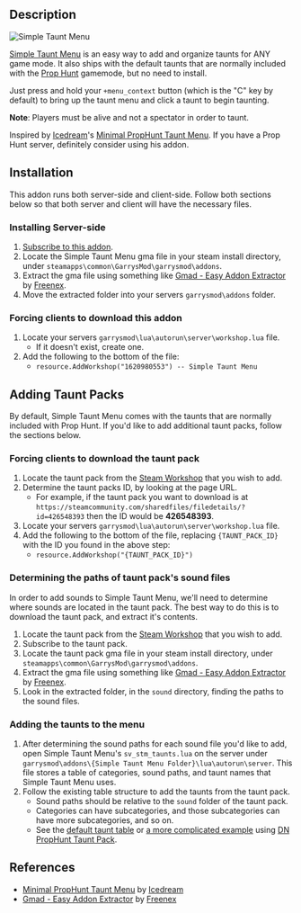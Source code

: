## Description

![Simple Taunt Menu](https://i.imgur.com/qyVvqUn.png)

[Simple Taunt Menu](https://steamcommunity.com/sharedfiles/filedetails/?id=1620980553) is an easy way to add and organize taunts for ANY game mode. It also ships with the default taunts that are normally included with the [Prop Hunt](https://steamcommunity.com/sharedfiles/filedetails/?id=135509255) gamemode, but no need to install.

Just press and hold your `+menu_context` button (which is the "C" key by default) to bring up the taunt menu and click a taunt to begin taunting.

**Note**: Players must be alive and not a spectator in order to taunt.

Inspired by [Icedream](https://steamcommunity.com/id/icedream2k9)'s [Minimal PropHunt Taunt Menu](https://steamcommunity.com/sharedfiles/filedetails/?id=431297319). If you have a Prop Hunt server, definitely consider using his addon.

## Installation

This addon runs both server-side and client-side. Follow both sections below so that both server and client will have the necessary files.

### Installing Server-side

1. [Subscribe to this addon](https://steamcommunity.com/sharedfiles/filedetails/?id=1620980553).
2. Locate the Simple Taunt Menu gma file in your steam install directory, under `steamapps\common\GarrysMod\garrysmod\addons`.
3. Extract the gma file using something like [Gmad - Easy Addon Extractor](https://gamebanana.com/tools/5868) by [Freenex](https://gamebanana.com/members/1430762).
4. Move the extracted folder into your servers `garrysmod\addons` folder.

### Forcing clients to download this addon

1. Locate your servers `garrysmod\lua\autorun\server\workshop.lua` file.
    - If it doesn't exist, create one.
2. Add the following to the bottom of the file:
    - `resource.AddWorkshop("1620980553") -- Simple Taunt Menu`

## Adding Taunt Packs

By default, Simple Taunt Menu comes with the taunts that are normally included with Prop Hunt. If you'd like to add additional taunt packs, follow the sections below.

### Forcing clients to download the taunt pack

1. Locate the taunt pack from the [Steam Workshop](https://steamcommunity.com/workshop/browse/?appid=4000) that you wish to add.
2. Determine the taunt packs ID, by looking at the page URL.
   * For example, if the taunt pack you want to download is at `https://steamcommunity.com/sharedfiles/filedetails/?id=426548393` then the ID would be **426548393**.
3. Locate your servers `garrysmod\lua\autorun\server\workshop.lua` file.
4. Add the following to the bottom of the file, replacing `{TAUNT_PACK_ID}` with the ID you found in the above step:
    - `resource.AddWorkshop("{TAUNT_PACK_ID}")`

### Determining the paths of taunt pack's sound files
In order to add sounds to Simple Taunt Menu, we'll need to determine where sounds are located in the taunt pack. The best way to do this is to download the taunt pack, and extract it's contents.

1. Locate the taunt pack from the [Steam Workshop](https://steamcommunity.com/workshop/browse/?appid=4000) that you wish to add.
2. Subscribe to the taunt pack.
3. Locate the taunt pack gma file in your steam install directory, under `steamapps\common\GarrysMod\garrysmod\addons`.
3. Extract the gma file using something like [Gmad - Easy Addon Extractor](https://gamebanana.com/tools/5868) by [Freenex](https://gamebanana.com/members/1430762).
4. Look in the extracted folder, in the `sound` directory, finding the paths to the sound files.

### Adding the taunts to the menu

1. After determining the sound paths for each sound file you'd like to add, open Simple Taunt Menu's `sv_stm_taunts.lua` on the server under `garrysmod\addons\{Simple Taunt Menu Folder}\lua\autorun\server`. This file stores a table of categories, sound paths, and taunt names that Simple Taunt Menu uses.
2. Follow the existing table structure to add the taunts from the taunt pack.
   * Sound paths should be relative to the `sound` folder of the taunt pack.
   * Categories can have subcategories, and those subcategories can have more subcategories, and so on.
   * See the [default taunt table](https://pastebin.com/4YA2jJxJ) or [a more complicated example](https://pastebin.com/mEhv6KzZ) using [DN PropHunt Taunt Pack](https://steamcommunity.com/sharedfiles/filedetails/?id=426548393).

## References

* [Minimal PropHunt Taunt Menu](https://steamcommunity.com/sharedfiles/filedetails/?id=431297319) by [Icedream](https://steamcommunity.com/id/icedream2k9)
* [Gmad - Easy Addon Extractor](https://gamebanana.com/tools/5868) by [Freenex](https://gamebanana.com/members/1430762)
